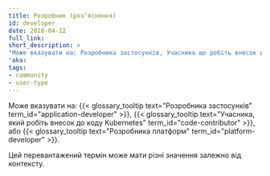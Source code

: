 ```yaml
---
title: Розробник (розʼяснення)
id: developer
date: 2018-04-12
full_link: 
short_description: >
"Може вказувати на: Розробника застосунків, Учасника що робіть внесок до коду Kubernetes або Розробника платформи.
"aka: 
tags:
- community
- user-type
---
```

 Може вказувати на: {{< glossary_tooltip text="Розробника застосунків" term_id="application-developer" >}}, {{< glossary_tooltip text="Учасника, який робіть внесок до коду Kubernetes" term_id="code-contributor" >}}, або {{< glossary_tooltip text="Розробника платформ" term_id="platform-developer" >}}.

<!--more--> 

Цей перевантажений термін може мати різні значення залежно від контексту.

